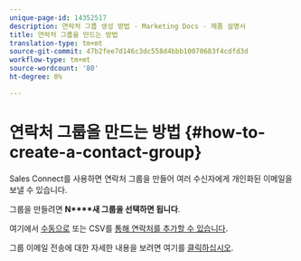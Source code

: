 ```yaml
---
unique-page-id: 14352517
description: 연락처 그룹 생성 방법 - Marketing Docs - 제품 설명서
title: 연락처 그룹을 만드는 방법
translation-type: tm+mt
source-git-commit: 47b2fee7d146c3dc558d4bbb10070683f4cdfd3d
workflow-type: tm+mt
source-wordcount: '80'
ht-degree: 0%

---
```



# 연락처 그룹을 만드는 방법 {#how-to-create-a-contact-group}

Sales Connect를 사용하면 연락처 그룹을 만들어 여러 수신자에게 개인화된 이메일을 보낼 수 있습니다.

그룹을 만들려면 **N****새 그룹을 선택하면 됩니다**.

여기에서 [수동으로](http://docs.marketo.com/x/IYTS) 또는 CSV를 [통해 연락처를 추가할 수 있습니다](http://docs.marketo.com/x/VADb).

그룹 이메일 전송에 대한 자세한 내용을 보려면 여기를 [클릭하십시오](http://docs.marketo.com/x/iADb).
